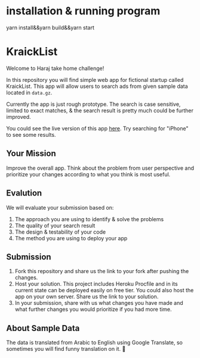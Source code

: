 # installation & running program

yarn install&&yarn build&&yarn start

# KraickList

Welcome to Haraj take home challenge!

In this repository you will find simple web app for fictional startup called KraickList. This app will allow users to search ads from given sample data located in `data.gz`.

Currently the app is just rough prototype. The search is case sensitive, limited to exact matches, & the search result is pretty much could be further improved.

You could see the live version of this app [here](https://gentle-forest-97151.herokuapp.com/). Try searching for "iPhone" to see some results.

## Your Mission

Improve the overall app. Think about the problem from user perspective and prioritize your changes according to what you think is most useful.

## Evalution

We will evaluate your submission based on:

1. The approach you are using to identify & solve the problems
2. The quality of your search result
3. The design & testability of your code
4. The method you are using to deploy your app

## Submission

1. Fork this repository and share us the link to your fork after pushing the changes.
2. Host your solution. This project includes Heroku Procfile and in its current state can be deployed easily on free tier. You could also host the app on your own server. Share us the link to your solution.
3. In your submission, share with us what changes you have made and what further changes you would prioritize if you had more time.

## About Sample Data

The data is translated from Arabic to English using Google Translate, so sometimes you will find funny translation on it. 🤣
